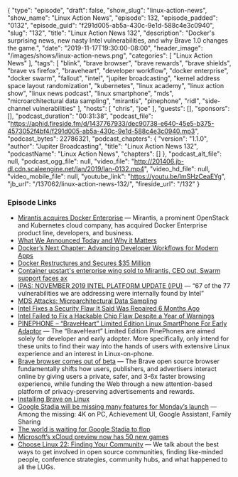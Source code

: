 {
  "type": "episode",
  "draft": false,
  "show_slug": "linux-action-news",
  "show_name": "Linux Action News",
  "episode": 132,
  "episode_padded": "0132",
  "episode_guid": "f291d005-ab5a-430c-9e1d-588c4e3c0940",
  "slug": "132",
  "title": "Linux Action News 132",
  "description": "Docker's surprising news, new nasty Intel vulnerabilities, and why Brave 1.0 changes the game.",
  "date": "2019-11-17T19:30:00-08:00",
  "header_image": "/images/shows/linux-action-news.png",
  "categories": [
    "Linux Action News"
  ],
  "tags": [
    "blink",
    "brave browser",
    "brave rewards",
    "brave shields",
    "brave vs firefox",
    "braveheart",
    "developer workflow",
    "docker enterprise",
    "docker swarm",
    "fallout",
    "intel",
    "jupiter broadcasting",
    "kernel address space layout randomization",
    "kubernetes",
    "linux academy",
    "linux action show",
    "linux news podcast",
    "linux smartphone",
    "mds",
    "microarchitectural data sampling",
    "mirantis",
    "pinephone",
    "ridl",
    "side-channel vulnerabilities"
  ],
  "hosts": [
    "chris",
    "joe"
  ],
  "guests": [],
  "sponsors": [],
  "podcast_duration": "00:31:38",
  "podcast_file": "https://aphid.fireside.fm/d/1437767933/dec90738-e640-45e5-b375-4573052f4bf4/f291d005-ab5a-430c-9e1d-588c4e3c0940.mp3",
  "podcast_bytes": 22786321,
  "podcast_chapters": {
    "version": "1.1.0",
    "author": "Jupiter Broadcasting",
    "title": "Linux Action News 132",
    "podcastName": "Linux Action News",
    "chapters": []
  },
  "podcast_alt_file": null,
  "podcast_ogg_file": null,
  "video_file": "http://201406.jb-dl.cdn.scaleengine.net/lan/2019/lan-0132.mp4",
  "video_hd_file": null,
  "video_mobile_file": null,
  "youtube_link": "https://youtu.be/lmSHzCeaEYg",
  "jb_url": "/137062/linux-action-news-132/",
  "fireside_url": "/132"
}


### Episode Links

  * [Mirantis acquires Docker Enterprise](https://www.zdnet.com/article/mirantis-acquires-docker-enterprise/ "Mirantis acquires Docker Enterprise") — Mirantis, a prominent OpenStack and Kubernetes cloud company, has acquired Docker Enterprise product line, developers, and business. 
  * [What We Announced Today and Why it Matters](https://www.mirantis.com/blog/mirantis-acquires-docker-enterprise-platform-business/ "What We Announced Today and Why it Matters")
  * [Docker’s Next Chapter: Advancing Developer Workflows for Modern Apps](https://www.docker.com/blog/docker-next-chapter-advancing-developer-workflows-for-modern-apps/ "Docker’s Next Chapter: Advancing Developer Workflows for Modern Apps")
  * [Docker Restructures and Secures $35 Million](https://www.docker.com/press-release/docker-new-direction "Docker Restructures and Secures $35 Million")
  * [Container upstart's enterprise wing sold to Mirantis, CEO out, Swarm support faces ax](https://www.theregister.co.uk/2019/11/13/docker_enterprise_miranits/ "Container upstart's enterprise wing sold to Mirantis, CEO out, Swarm support faces ax")
  * [IPAS: NOVEMBER 2019 INTEL PLATFORM UPDATE (IPU)](https://blogs.intel.com/technology/2019/11/ipas-november-2019-intel-platform-update-ipu/#gs.h6y8hv "IPAS: NOVEMBER 2019 INTEL PLATFORM UPDATE \(IPU\)") — “67 of the 77 vulnerabilities we are addressing were internally found by Intel”
  * [MDS Attacks: Microarchitectural Data Sampling](https://mdsattacks.com/ "MDS Attacks: Microarchitectural Data Sampling")
  * [Intel Fixes a Security Flaw It Said Was Repaired 6 Months Ago](https://www.nytimes.com/2019/11/12/technology/intel-chip-fix.html "Intel Fixes a Security Flaw It Said Was Repaired 6 Months Ago")
  * [Intel Failed to Fix a Hackable Chip Flaw Despite a Year of Warnings](https://www.wired.com/story/intel-mds-attack-taa/ "Intel Failed to Fix a Hackable Chip Flaw Despite a Year of Warnings")
  * [PINEPHONE – “BraveHeart” Limited Edition Linux SmartPhone For Early Adaptor](https://store.pine64.org/?product=pinephone-braveheart-limited-edition-linux-smartphone-for-early-adaptor "PINEPHONE – “BraveHeart” Limited Edition Linux SmartPhone For Early Adaptor") — The “BraveHeart” Limited Edition PinePhones are aimed solely for developer and early adopter. More specifically, only intend for these units to find their way into the hands of users with extensive Linux experience and an interest in Linux-on-phone.
  * [Brave browser comes out of beta](https://brave.com/brave-launches-next-generation-browser/ "Brave browser comes out of beta") — The Brave open source browser fundamentally shifts how users, publishers, and advertisers interact online by giving users a private, safer, and 3-6x faster browsing experience, while funding the Web through a new attention-based platform of privacy-preserving advertisements and rewards.
  * [Installing Brave on Linux](https://brave-browser.readthedocs.io/en/latest/installing-brave.html#linux "Installing Brave on Linux")
  * [Google Stadia will be missing many features for Monday’s launch](https://arstechnica.com/gaming/2019/11/google-stadia-will-be-missing-many-features-for-mondays-launch/ "Google Stadia will be missing many features for Monday’s launch") — Among the missing: 4K on PC, Achievement UI, Google Assistant, Family Sharing
  * [The world is waiting for Google Stadia to flop](https://www.theverge.com/2019/11/14/20964386/google-stadia-pre-launch-editorial-cloud-gaming "The world is waiting for Google Stadia to flop")
  * [Microsoft’s xCloud preview now has 50 new games](https://www.theverge.com/2019/11/14/20964411/microsoft-project-xcloud-new-games-list-50-games-support "Microsoft’s xCloud preview now has 50 new games")
  * [Choose Linux 22: Finding Your Community](https://chooselinux.show/22 "Choose Linux 22: Finding Your Community") — We talk about the best ways to get involved in open source communities, finding like-minded people, conference strategies, community hubs, and what happened to all the LUGs.


